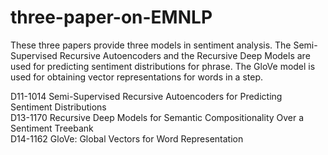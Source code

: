 # three-paper-on-EMNLP
These three papers provide three models in sentiment analysis.
The Semi-Supervised Recursive Autoencoders and the Recursive Deep Models are used for predicting sentiment distributions for phrase.
The GloVe model is used for obtaining vector representations for words in a step. 

D11-1014 Semi-Supervised Recursive Autoencoders for Predicting Sentiment Distributions  
D13-1170 Recursive Deep Models for Semantic Compositionality Over a Sentiment Treebank   
D14-1162 GloVe: Global Vectors for Word Representation  

